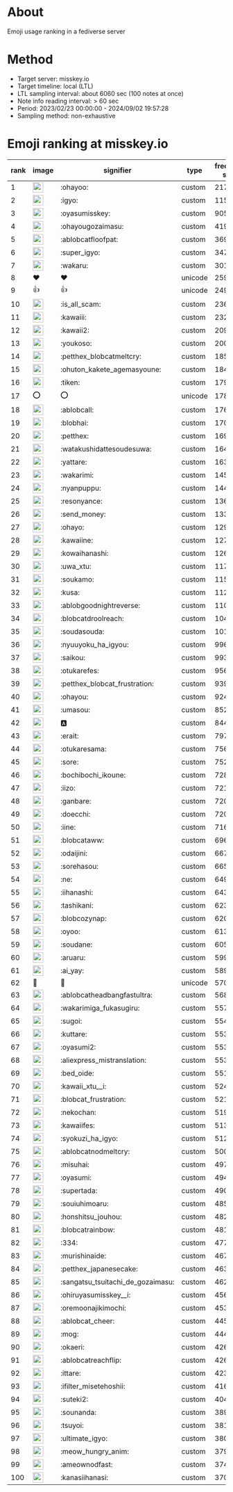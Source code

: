 # About
Emoji usage ranking in a fediverse server

# Method
- Target server: misskey.io
- Target timeline: local (LTL)
- LTL sampling interval: about 6060 sec (100 notes at once)
- Note info reading interval: > 60 sec
- Period: 2023/02/23 00:00:00 - 2024/09/02 19:57:28 
- Sampling method: non-exhaustive

# Emoji ranking at misskey.io

|rank|image|signifier|type|frequency score|
|----|----|----|----|----|
|1|<img height="24" src="https://misskey.io/emoji/ohayoo.webp">|:ohayoo:|custom|217704|
|2|<img height="24" src="https://misskey.io/emoji/igyo.webp">|:igyo:|custom|115537|
|3|<img height="24" src="https://misskey.io/emoji/oyasumisskey.webp">|:oyasumisskey:|custom|90546|
|4|<img height="24" src="https://misskey.io/emoji/ohayougozaimasu.webp">|:ohayougozaimasu:|custom|41972|
|5|<img height="24" src="https://misskey.io/emoji/ablobcatfloofpat.webp">|:ablobcatfloofpat:|custom|36964|
|6|<img height="24" src="https://misskey.io/emoji/super_igyo.webp">|:super_igyo:|custom|34777|
|7|<img height="24" src="https://misskey.io/emoji/wakaru.webp">|:wakaru:|custom|30168|
|8|❤|❤|unicode|25977|
|9|👍|👍|unicode|24947|
|10|<img height="24" src="https://misskey.io/emoji/is_all_scam.webp">|:is_all_scam:|custom|23603|
|11|<img height="24" src="https://misskey.io/emoji/kawaiii.webp">|:kawaiii:|custom|23211|
|12|<img height="24" src="https://misskey.io/emoji/kawaii2.webp">|:kawaii2:|custom|20986|
|13|<img height="24" src="https://misskey.io/emoji/youkoso.webp">|:youkoso:|custom|20082|
|14|<img height="24" src="https://misskey.io/emoji/petthex_blobcatmeltcry.webp">|:petthex_blobcatmeltcry:|custom|18539|
|15|<img height="24" src="https://misskey.io/emoji/ohuton_kakete_agemasyoune.webp">|:ohuton_kakete_agemasyoune:|custom|18441|
|16|<img height="24" src="https://misskey.io/emoji/tiken.webp">|:tiken:|custom|17945|
|17|⭕|⭕|unicode|17867|
|18|<img height="24" src="https://misskey.io/emoji/ablobcall.webp">|:ablobcall:|custom|17629|
|19|<img height="24" src="https://misskey.io/emoji/blobhai.webp">|:blobhai:|custom|17008|
|20|<img height="24" src="https://misskey.io/emoji/petthex.webp">|:petthex:|custom|16983|
|21|<img height="24" src="https://misskey.io/emoji/watakushidattesoudesuwa.webp">|:watakushidattesoudesuwa:|custom|16472|
|22|<img height="24" src="https://misskey.io/emoji/yattare.webp">|:yattare:|custom|16303|
|23|<img height="24" src="https://misskey.io/emoji/wakarimi.webp">|:wakarimi:|custom|14510|
|24|<img height="24" src="https://misskey.io/emoji/nyanpuppu.webp">|:nyanpuppu:|custom|14414|
|25|<img height="24" src="https://misskey.io/emoji/resonyance.webp">|:resonyance:|custom|13603|
|26|<img height="24" src="https://misskey.io/emoji/send_money.webp">|:send_money:|custom|13320|
|27|<img height="24" src="https://misskey.io/emoji/ohayo.webp">|:ohayo:|custom|12977|
|28|<img height="24" src="https://misskey.io/emoji/kawaiine.webp">|:kawaiine:|custom|12742|
|29|<img height="24" src="https://misskey.io/emoji/kowaihanashi.webp">|:kowaihanashi:|custom|12699|
|30|<img height="24" src="https://misskey.io/emoji/uwa_xtu.webp">|:uwa_xtu:|custom|11741|
|31|<img height="24" src="https://misskey.io/emoji/soukamo.webp">|:soukamo:|custom|11546|
|32|<img height="24" src="https://misskey.io/emoji/kusa.webp">|:kusa:|custom|11252|
|33|<img height="24" src="https://misskey.io/emoji/ablobgoodnightreverse.webp">|:ablobgoodnightreverse:|custom|11009|
|34|<img height="24" src="https://misskey.io/emoji/blobcatdroolreach.webp">|:blobcatdroolreach:|custom|10463|
|35|<img height="24" src="https://misskey.io/emoji/soudasouda.webp">|:soudasouda:|custom|10142|
|36|<img height="24" src="https://misskey.io/emoji/nyuuyoku_ha_igyou.webp">|:nyuuyoku_ha_igyou:|custom|9961|
|37|<img height="24" src="https://misskey.io/emoji/saikou.webp">|:saikou:|custom|9936|
|38|<img height="24" src="https://misskey.io/emoji/otukarefes.webp">|:otukarefes:|custom|9564|
|39|<img height="24" src="https://misskey.io/emoji/petthex_blobcat_frustration.webp">|:petthex_blobcat_frustration:|custom|9395|
|40|<img height="24" src="https://misskey.io/emoji/ohayou.webp">|:ohayou:|custom|9247|
|41|<img height="24" src="https://misskey.io/emoji/umasou.webp">|:umasou:|custom|8527|
|42|<img height="24" src="https://misskey.io/emoji/a.webp">|:a:|custom|8446|
|43|<img height="24" src="https://misskey.io/emoji/erait.webp">|:erait:|custom|7971|
|44|<img height="24" src="https://misskey.io/emoji/otukaresama.webp">|:otukaresama:|custom|7561|
|45|<img height="24" src="https://misskey.io/emoji/sore.webp">|:sore:|custom|7529|
|46|<img height="24" src="https://misskey.io/emoji/bochibochi_ikoune.webp">|:bochibochi_ikoune:|custom|7289|
|47|<img height="24" src="https://misskey.io/emoji/iizo.webp">|:iizo:|custom|7215|
|48|<img height="24" src="https://misskey.io/emoji/ganbare.webp">|:ganbare:|custom|7209|
|49|<img height="24" src="https://misskey.io/emoji/doecchi.webp">|:doecchi:|custom|7206|
|50|<img height="24" src="https://misskey.io/emoji/iine.webp">|:iine:|custom|7168|
|51|<img height="24" src="https://misskey.io/emoji/blobcataww.webp">|:blobcataww:|custom|6966|
|52|<img height="24" src="https://misskey.io/emoji/odaijini.webp">|:odaijini:|custom|6671|
|53|<img height="24" src="https://misskey.io/emoji/sorehasou.webp">|:sorehasou:|custom|6656|
|54|<img height="24" src="https://misskey.io/emoji/ne.webp">|:ne:|custom|6490|
|55|<img height="24" src="https://misskey.io/emoji/iihanashi.webp">|:iihanashi:|custom|6434|
|56|<img height="24" src="https://misskey.io/emoji/tashikani.webp">|:tashikani:|custom|6235|
|57|<img height="24" src="https://misskey.io/emoji/blobcozynap.webp">|:blobcozynap:|custom|6208|
|58|<img height="24" src="https://misskey.io/emoji/oyoo.webp">|:oyoo:|custom|6135|
|59|<img height="24" src="https://misskey.io/emoji/soudane.webp">|:soudane:|custom|6052|
|60|<img height="24" src="https://misskey.io/emoji/aruaru.webp">|:aruaru:|custom|5996|
|61|<img height="24" src="https://misskey.io/emoji/ai_yay.webp">|:ai_yay:|custom|5898|
|62|🎉|🎉|unicode|5708|
|63|<img height="24" src="https://misskey.io/emoji/ablobcatheadbangfastultra.webp">|:ablobcatheadbangfastultra:|custom|5680|
|64|<img height="24" src="https://misskey.io/emoji/wakarimiga_fukasugiru.webp">|:wakarimiga_fukasugiru:|custom|5570|
|65|<img height="24" src="https://misskey.io/emoji/sugoi.webp">|:sugoi:|custom|5549|
|66|<img height="24" src="https://misskey.io/emoji/kuttare.webp">|:kuttare:|custom|5539|
|67|<img height="24" src="https://misskey.io/emoji/oyasumi2.webp">|:oyasumi2:|custom|5537|
|68|<img height="24" src="https://misskey.io/emoji/aliexpress_mistranslation.webp">|:aliexpress_mistranslation:|custom|5531|
|69|<img height="24" src="https://misskey.io/emoji/bed_oide.webp">|:bed_oide:|custom|5515|
|70|<img height="24" src="https://misskey.io/emoji/kawaii_xtu__i.webp">|:kawaii_xtu__i:|custom|5244|
|71|<img height="24" src="https://misskey.io/emoji/blobcat_frustration.webp">|:blobcat_frustration:|custom|5217|
|72|<img height="24" src="https://misskey.io/emoji/nekochan.webp">|:nekochan:|custom|5195|
|73|<img height="24" src="https://misskey.io/emoji/kawaiifes.webp">|:kawaiifes:|custom|5133|
|74|<img height="24" src="https://misskey.io/emoji/syokuzi_ha_igyo.webp">|:syokuzi_ha_igyo:|custom|5129|
|75|<img height="24" src="https://misskey.io/emoji/ablobcatnodmeltcry.webp">|:ablobcatnodmeltcry:|custom|5009|
|76|<img height="24" src="https://misskey.io/emoji/misuhai.webp">|:misuhai:|custom|4977|
|77|<img height="24" src="https://misskey.io/emoji/oyasumi.webp">|:oyasumi:|custom|4947|
|78|<img height="24" src="https://misskey.io/emoji/supertada.webp">|:supertada:|custom|4909|
|79|<img height="24" src="https://misskey.io/emoji/souiuhimoaru.webp">|:souiuhimoaru:|custom|4859|
|80|<img height="24" src="https://misskey.io/emoji/honshitsu_jouhou.webp">|:honshitsu_jouhou:|custom|4827|
|81|<img height="24" src="https://misskey.io/emoji/blobcatrainbow.webp">|:blobcatrainbow:|custom|4819|
|82|<img height="24" src="https://misskey.io/emoji/334.webp">|:334:|custom|4779|
|83|<img height="24" src="https://misskey.io/emoji/murishinaide.webp">|:murishinaide:|custom|4677|
|84|<img height="24" src="https://misskey.io/emoji/petthex_japanesecake.webp">|:petthex_japanesecake:|custom|4639|
|85|<img height="24" src="https://misskey.io/emoji/sangatsu_tsuitachi_de_gozaimasu.webp">|:sangatsu_tsuitachi_de_gozaimasu:|custom|4624|
|86|<img height="24" src="https://misskey.io/emoji/ohiruyasumisskey__i.webp">|:ohiruyasumisskey__i:|custom|4566|
|87|<img height="24" src="https://misskey.io/emoji/oremoonajikimochi.webp">|:oremoonajikimochi:|custom|4539|
|88|<img height="24" src="https://misskey.io/emoji/ablobcat_cheer.webp">|:ablobcat_cheer:|custom|4456|
|89|<img height="24" src="https://misskey.io/emoji/mog.webp">|:mog:|custom|4440|
|90|<img height="24" src="https://misskey.io/emoji/okaeri.webp">|:okaeri:|custom|4269|
|91|<img height="24" src="https://misskey.io/emoji/ablobcatreachflip.webp">|:ablobcatreachflip:|custom|4269|
|92|<img height="24" src="https://misskey.io/emoji/ittare.webp">|:ittare:|custom|4238|
|93|<img height="24" src="https://misskey.io/emoji/ifilter_misetehoshii.webp">|:ifilter_misetehoshii:|custom|4168|
|94|<img height="24" src="https://misskey.io/emoji/suteki2.webp">|:suteki2:|custom|4040|
|95|<img height="24" src="https://misskey.io/emoji/sounanda.webp">|:sounanda:|custom|3893|
|96|<img height="24" src="https://misskey.io/emoji/tsuyoi.webp">|:tsuyoi:|custom|3810|
|97|<img height="24" src="https://misskey.io/emoji/ultimate_igyo.webp">|:ultimate_igyo:|custom|3808|
|98|<img height="24" src="https://misskey.io/emoji/meow_hungry_anim.webp">|:meow_hungry_anim:|custom|3793|
|99|<img height="24" src="https://misskey.io/emoji/ameownodfast.webp">|:ameownodfast:|custom|3748|
|100|<img height="24" src="https://misskey.io/emoji/kanasiihanasi.webp">|:kanasiihanasi:|custom|3709|
